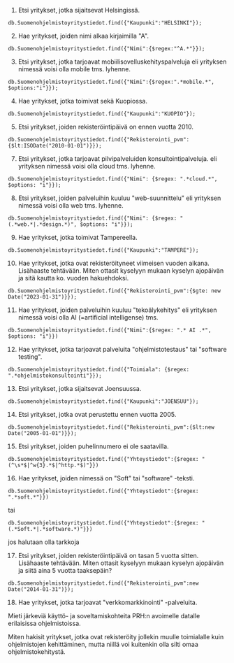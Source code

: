 1. Etsi yritykset, jotka sijaitsevat Helsingissä.

`db.Suomenohjelmistoyritystiedot.find({"Kaupunki":"HELSINKI"});`

2. Hae yritykset, joiden nimi alkaa kirjaimilla "A".

`db.Suomenohjelmistoyritystiedot.find({"Nimi":{$regex:"^A.*"}});`

3. Etsi yritykset, jotka tarjoavat mobiilisovelluskehityspalveluja eli yrityksen nimessä voisi olla mobile tms. lyhenne.

`db.Suomenohjelmistoyritystiedot.find({"Nimi":{$regex:".*mobile.*", $options:"i"}});`

4. Hae yritykset, jotka toimivat sekä Kuopiossa.

`db.Suomenohjelmistoyritystiedot.find({"Kaupunki":"KUOPIO"});`

5. Etsi yritykset, joiden rekisteröintipäivä on ennen vuotta 2010.

`db.Suomenohjelmistoyritystiedot.find({"Rekisterointi_pvm":{$lt:ISODate("2010-01-01")}});`

7. Etsi yritykset, jotka tarjoavat pilvipalveluiden konsultointipalveluja. eli yrityksen nimessä voisi olla cloud tms. lyhenne.

`db.Suomenohjelmistoyritystiedot.find({"Nimi": {$regex: ".*cloud.*", $options: "i"}});`

8. Etsi yritykset, joiden palveluihin kuuluu "web-suunnittelu" eli yrityksen nimessä voisi olla web tms. lyhenne.

`db.Suomenohjelmistoyritystiedot.find({"Nimi": {$regex: "(.*web.*|.*design.*)", $options: "i"}});`

9. Hae yritykset, jotka toimivat Tampereella.

`db.Suomenohjelmistoyritystiedot.find({"Kaupunki":"TAMPERE"});`

10. Hae yritykset, jotka ovat rekisteröityneet viimeisen vuoden aikana. Lisähaaste tehtävään. Miten ottasit kyselyyn mukaan kyselyn ajopäivän ja sitä kautta ko. vuoden hakuehdoksi.

`db.Suomenohjelmistoyritystiedot.find({"Rekisterointi_pvm":{$gte: new Date("2023-01-31")}});`

11. Hae yritykset, joiden palveluihin kuuluu "tekoälykehitys" eli yrityksen nimessä voisi olla AI (=artificial intelligense) tms.

`db.Suomenohjelmistoyritystiedot.find({"Nimi":{$regex: ".* AI .*", $options: "i"}})`

12. Hae yritykset, jotka tarjoavat palveluita "ohjelmistotestaus" tai "software testing".

`db.Suomenohjelmistoyritystiedot.find({"Toimiala": {$regex: ".*ohjelmistokonsultointi"}});`

13. Etsi yritykset, jotka sijaitsevat Joensuussa.

`db.Suomenohjelmistoyritystiedot.find({"Kaupunki":"JOENSUU"});`


14. Etsi yritykset, jotka ovat perustettu ennen vuotta 2005.

`db.Suomenohjelmistoyritystiedot.find({"Rekisterointi_pvm":{$lt:new Date("2005-01-01")}});`

15. Etsi yritykset, joiden puhelinnumero ei ole saatavilla.

`db.Suomenohjelmistoyritystiedot.find({"Yhteystiedot":{$regex: "(^\s*$|^w{3}.*$|^http.*$)"}})`

16. Hae yritykset, joiden nimessä on "Soft" tai "software" -teksti.

`db.Suomenohjelmistoyritystiedot.find({"Yhteystiedot":{$regex: ".*soft.*"}})`

tai

`db.Suomenohjelmistoyritystiedot.find({"Yhteystiedot":{$regex: "(.*Soft.*|.*software.*)"}})`

jos halutaan olla tarkkoja

17. Etsi yritykset, joiden rekisteröintipäivä on tasan 5 vuotta sitten. Lisähaaste tehtävään. Miten ottasit kyselyyn mukaan kyselyn ajopäivän ja siitä aina 5 vuotta taaksepäin?

`db.Suomenohjelmistoyritystiedot.find({"Rekisterointi_pvm":new Date("2014-01-31")});`

18. Hae yritykset, jotka tarjoavat "verkkomarkkinointi" -palveluita.



Mieti järkeviä käyttö- ja soveltamiskohteita PRH:n avoimelle datalle erilaisissa ohjelmistoissa.


Miten hakisit yritykset, jotka ovat rekisteröity jollekin muulle toimialalle kuin ohjelmistojen kehittäminen, mutta niillä voi kuitenkin olla silti omaa ohjelmistokehitystä.